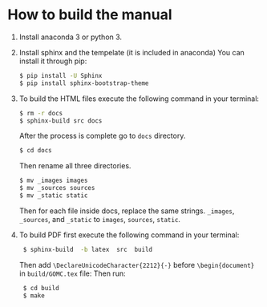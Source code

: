 # How to build the manual
1. Install anaconda 3 or python 3.
2. Install sphinx and the tempelate (it is included in anaconda) You can install it through pip:
   ```bash
   $ pip install -U Sphinx
   $ pip install sphinx-bootstrap-theme
   ```

3. To build the HTML files execute the following command in your terminal: 
   ```bash
   $ rm -r docs
   $ sphinx-build src docs
   ```
   After the process is complete go to `docs` directory.
   ```bash
   $ cd docs
   ```
   Then rename all three directories.
   ```bash
   $ mv _images images
   $ mv _sources sources
   $ mv _static static
   ```
   Then for each file inside docs, replace the same strings. `_images`, `_sources`, and `_static` to `images`, `sources`, `static`.
   
4. To build PDF first execute the following command in your terminal:
   ```bash
    $ sphinx-build  -b latex  src  build
   ```
   Then add `\DeclareUnicodeCharacter{2212}{-}` before `\begin{document}` in `build/GOMC.tex` file:
   Then run:
   ```bash
    $ cd build
    $ make
   ```
